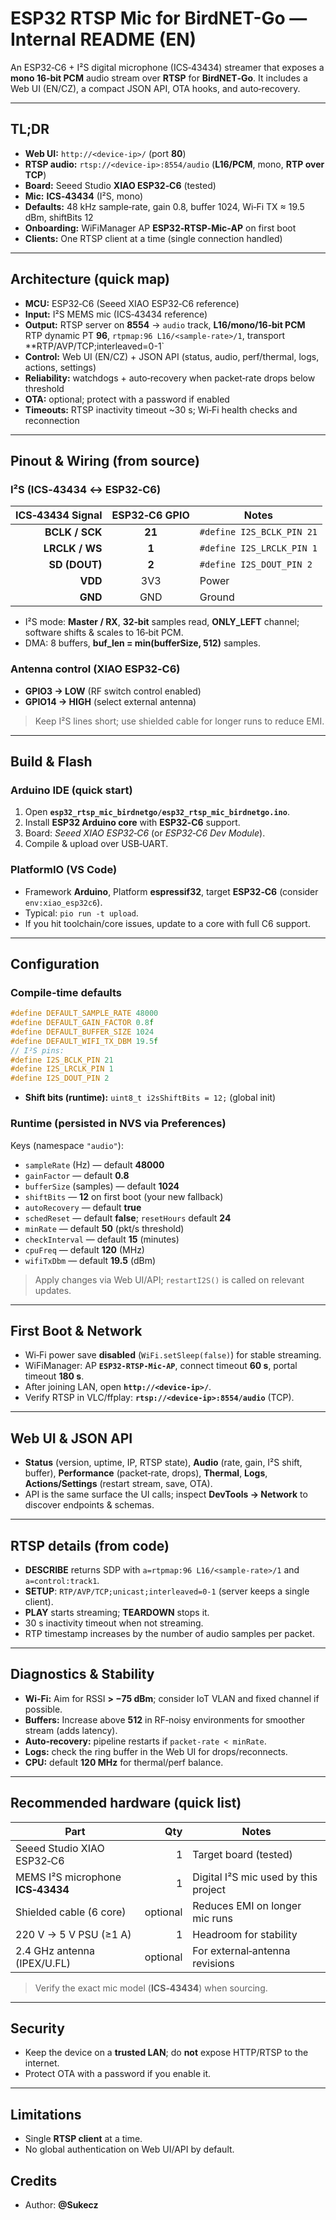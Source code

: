 # ESP32 RTSP Mic for BirdNET-Go — Internal README (EN)

An ESP32‑C6 + I²S digital microphone (ICS‑43434) streamer that exposes a **mono 16‑bit PCM** audio stream over **RTSP** for **BirdNET‑Go**. It includes a Web UI (EN/CZ), a compact JSON API, OTA hooks, and auto‑recovery.

---

## TL;DR

- **Web UI:** `http://<device-ip>/` (port **80**)  
- **RTSP audio:** `rtsp://<device-ip>:8554/audio` (**L16/PCM**, mono, **RTP over TCP**)  
- **Board:** Seeed Studio **XIAO ESP32‑C6** (tested)  
- **Mic:** **ICS‑43434** (I²S, mono)  
- **Defaults:** 48 kHz sample‑rate, gain 0.8, buffer 1024, Wi‑Fi TX ≈ 19.5 dBm, shiftBits 12
- **Onboarding:** WiFiManager AP **ESP32‑RTSP‑Mic‑AP** on first boot  
- **Clients:** One RTSP client at a time (single connection handled)

---

## Architecture (quick map)

- **MCU:** ESP32‑C6 (Seeed XIAO ESP32‑C6 reference)
- **Input:** I²S MEMS mic (ICS‑43434 reference)
- **Output:** RTSP server on **8554** → `audio` track, **L16/mono/16‑bit PCM**  
  RTP dynamic PT **96**, `rtpmap:96 L16/<sample-rate>/1`, transport **RTP/AVP/TCP;interleaved=0-1`
- **Control:** Web UI (EN/CZ) + JSON API (status, audio, perf/thermal, logs, actions, settings)
- **Reliability:** watchdogs + auto‑recovery when packet‑rate drops below threshold
- **OTA:** optional; protect with a password if enabled
- **Timeouts:** RTSP inactivity timeout ~30 s; Wi‑Fi health checks and reconnection

---

## Pinout & Wiring (from source)

### I²S (ICS‑43434 ↔ ESP32‑C6)
| ICS‑43434 Signal | ESP32‑C6 GPIO | Notes |
|---:|:--:|---|
| **BCLK / SCK** | **21** | `#define I2S_BCLK_PIN 21` |
| **LRCLK / WS** | **1**  | `#define I2S_LRCLK_PIN 1`  |
| **SD (DOUT)**  | **2**  | `#define I2S_DOUT_PIN 2`   |
| **VDD**        | 3V3    | Power |
| **GND**        | GND    | Ground |

- I²S mode: **Master / RX**, **32‑bit** samples read, **ONLY_LEFT** channel; software shifts & scales to 16‑bit PCM.
- DMA: 8 buffers, **buf_len = min(bufferSize, 512)** samples.

### Antenna control (XIAO ESP32‑C6)
- **GPIO3 → LOW** (RF switch control enabled)  
- **GPIO14 → HIGH** (select external antenna)

> Keep I²S lines short; use shielded cable for longer runs to reduce EMI.

---

## Build & Flash

### Arduino IDE (quick start)
1. Open **`esp32_rtsp_mic_birdnetgo/esp32_rtsp_mic_birdnetgo.ino`**.
2. Install **ESP32 Arduino core** with **ESP32‑C6** support.
3. Board: *Seeed XIAO ESP32‑C6* (or *ESP32‑C6 Dev Module*).
4. Compile & upload over USB‑UART.

### PlatformIO (VS Code)
- Framework **Arduino**, Platform **espressif32**, target **ESP32‑C6** (consider `env:xiao_esp32c6`).  
- Typical: `pio run -t upload`.  
- If you hit toolchain/core issues, update to a core with full C6 support.

---

## Configuration

### Compile‑time defaults
```c
#define DEFAULT_SAMPLE_RATE 48000
#define DEFAULT_GAIN_FACTOR 0.8f
#define DEFAULT_BUFFER_SIZE 1024
#define DEFAULT_WIFI_TX_DBM 19.5f
// I²S pins:
#define I2S_BCLK_PIN 21
#define I2S_LRCLK_PIN 1
#define I2S_DOUT_PIN 2
```
- **Shift bits (runtime):** `uint8_t i2sShiftBits = 12;` (global init)

### Runtime (persisted in NVS via Preferences)
Keys (namespace `"audio"`):  
- `sampleRate` (Hz) — default **48000**  
- `gainFactor` — default **0.8**  
- `bufferSize` (samples) — default **1024**  
- `shiftBits` — **12** on first boot (your new fallback)  
- `autoRecovery` — default **true**  
- `schedReset` — default **false**; `resetHours` default **24**  
- `minRate` — default **50** (pkt/s threshold)  
- `checkInterval` — default **15** (minutes)  
- `cpuFreq` — default **120** (MHz)  
- `wifiTxDbm` — default **19.5** (dBm)

> Apply changes via Web UI/API; `restartI2S()` is called on relevant updates.

---

## First Boot & Network

- Wi‑Fi power save **disabled** (`WiFi.setSleep(false)`) for stable streaming.  
- WiFiManager: AP **`ESP32-RTSP-Mic-AP`**, connect timeout **60 s**, portal timeout **180 s**.  
- After joining LAN, open **`http://<device-ip>/`**.  
- Verify RTSP in VLC/ffplay: **`rtsp://<device-ip>:8554/audio`** (TCP).

---

## Web UI & JSON API

- **Status** (version, uptime, IP, RTSP state), **Audio** (rate, gain, I²S shift, buffer), **Performance** (packet‑rate, drops), **Thermal**, **Logs**, **Actions/Settings** (restart stream, save, OTA).
- API is the same surface the UI calls; inspect **DevTools → Network** to discover endpoints & schemas.

---

## RTSP details (from code)

- **DESCRIBE** returns SDP with `a=rtpmap:96 L16/<sample-rate>/1` and `a=control:track1`.
- **SETUP**: `RTP/AVP/TCP;unicast;interleaved=0-1` (server keeps a single client).  
- **PLAY** starts streaming; **TEARDOWN** stops it.  
- 30 s inactivity timeout when not streaming.  
- RTP timestamp increases by the number of audio samples per packet.

---

## Diagnostics & Stability

- **Wi‑Fi:** Aim for RSSI **> −75 dBm**; consider IoT VLAN and fixed channel if possible.
- **Buffers:** Increase above **512** in RF‑noisy environments for smoother stream (adds latency).  
- **Auto‑recovery:** pipeline restarts if `packet‑rate < minRate`.  
- **Logs:** check the ring buffer in the Web UI for drops/reconnects.
- **CPU:** default **120 MHz** for thermal/perf balance.

---

## Recommended hardware (quick list)

| Part | Qty | Notes |
|---|---:|---|
| Seeed Studio XIAO ESP32‑C6 | 1 | Target board (tested) |
| MEMS I²S microphone **ICS‑43434** | 1 | Digital I²S mic used by this project |
| Shielded cable (6 core) | optional | Reduces EMI on longer mic runs |
| 220 V → 5 V PSU (≥1 A) | 1 | Headroom for stability |
| 2.4 GHz antenna (IPEX/U.FL) | optional | For external‑antenna revisions |

> Verify the exact mic model (**ICS‑43434**) when sourcing.

---

## Security

- Keep the device on a **trusted LAN**; do **not** expose HTTP/RTSP to the internet.  
- Protect OTA with a password if you enable it.

---

## Limitations

- Single **RTSP client** at a time.  
- No global authentication on Web UI/API by default.

## Credits

- Author: **@Sukecz**
